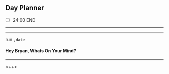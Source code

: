 ## Day Planner

- [ ] 24:00 END

---

---

run `,date`

#### Hey Bryan, Whats On Your Mind? 

---

<++>

